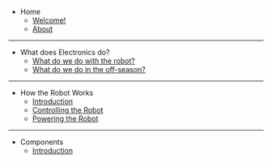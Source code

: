 
- Home
    - [Welcome!](README.md)
    - [About](about.md)

***
- What does Electronics do?
    - [What do we do with the robot?](/aboutelectronics/robot.md)
    - [What do we do in the off-season?](/aboutelectronics/offseason.md)
***
-  How the Robot Works
    - [Introduction](/howrobotworks/introduction.md)
    - [Controlling the Robot](/howrobotworks/control.md)
    - [Powering the Robot](/howrobotworks/power.md)
***
- Components
    - [Introduction](/components/introduction.md)
